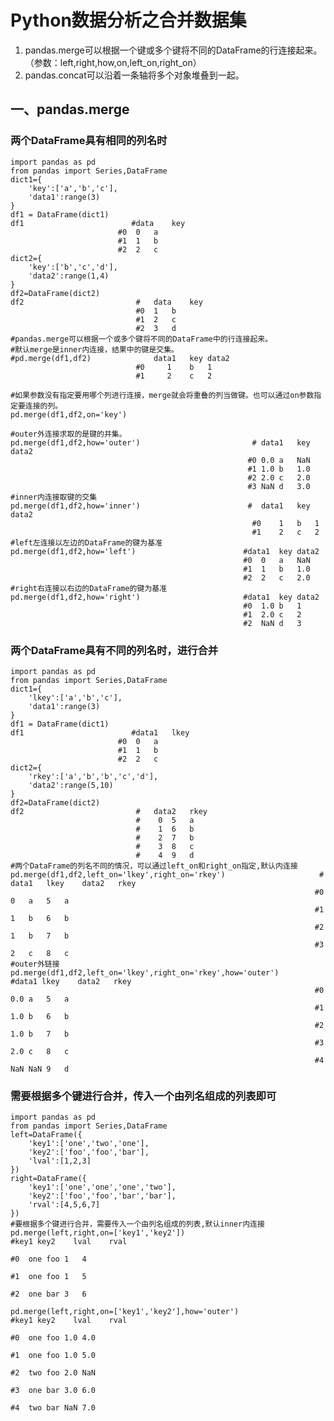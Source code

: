 # Python数据分析之合并数据集
1. pandas.merge可以根据一个键或多个键将不同的DataFrame的行连接起来。（参数：left,right,how,on,left_on,right_on）
2. pandas.concat可以沿着一条轴将多个对象堆叠到一起。
## 一、pandas.merge
### 两个DataFrame具有相同的列名时

    import pandas as pd
    from pandas import Series,DataFrame
    dict1={
        'key':['a','b','c'],
        'data1':range(3)
    }
    df1 = DataFrame(dict1)
    df1                        #data	key
                            #0	0	a
                            #1	1	b
                            #2	2	c
    dict2={
        'key':['b','c','d'],
        'data2':range(1,4)
    }
    df2=DataFrame(dict2)
    df2                         #	data	key
                                #0	1	b
                                #1	2	c
                                #2	3	d
    #pandas.merge可以根据一个或多个键将不同的DataFrame中的行连接起来。
    #默认merge是inner内连接，结果中的键是交集。
    #pd.merge(df1,df2)           	data1	key	data2
                                #0	   1	b	1
                                #1	   2	c	2

    #如果参数没有指定要用哪个列进行连接，merge就会将重叠的列当做键。也可以通过on参数指定要连接的列。
    pd.merge(df1,df2,on='key')

    #outer外连接求取的是键的并集。
    pd.merge(df1,df2,how='outer')                         #	data1	key	data2
                                                         #0	0.0	a	NaN
                                                         #1	1.0	b	1.0
                                                         #2	2.0	c	2.0
                                                         #3	NaN	d	3.0
    #inner内连接取键的交集
    pd.merge(df1,df2,how='inner')                        #	data1	key	data2
                                                          #0	1	b	1
                                                          #1	2	c	2         
    #left左连接以左边的DataFrame的键为基准
    pd.merge(df1,df2,how='left')                        #data1	key	data2
                                                        #0	0	a	NaN
                                                        #1	1	b	1.0
                                                        #2	2	c	2.0
    #right右连接以右边的DataFrame的键为基准
    pd.merge(df1,df2,how='right')                       #data1	key	data2
                                                        #0	1.0	b	1
                                                        #1	2.0	c	2
                                                        #2	NaN	d	3

### 两个DataFrame具有不同的列名时，进行合并

    import pandas as pd
    from pandas import Series,DataFrame
    dict1={
        'lkey':['a','b','c'],
        'data1':range(3)
    }
    df1 = DataFrame(dict1)
    df1                        #data1	lkey
                            #0	0	a
                            #1	1	b
                            #2	2	c
    dict2={
        'rkey':['a','b','b','c','d'],
        'data2':range(5,10)
    }
    df2=DataFrame(dict2)
    df2                         #	data2	rkey
                                #    0	5	a
                                #    1	6	b
                                #    2	7	b
                                #    3	8	c
                                #    4	9	d     
    #两个DataFrame的列名不同的情况，可以通过left_on和right_on指定,默认内连接
    pd.merge(df1,df2,left_on='lkey',right_on='rkey')                     #	data1	lkey	data2	rkey
                                                                        #0	0	a	5	a
                                                                        #1	1	b	6	b
                                                                        #2	1	b	7	b
                                                                        #3	2	c	8	c
    #outer外链接
    pd.merge(df1,df2,left_on='lkey',right_on='rkey',how='outer')         #data1	lkey	data2	rkey
                                                                        #0	0.0	a	5	a
                                                                        #1	1.0	b	6	b
                                                                        #2	1.0	b	7	b
                                                                        #3	2.0	c	8	c
                                                                        #4	NaN	NaN	9	d

### 需要根据多个键进行合并，传入一个由列名组成的列表即可

    import pandas as pd
    from pandas import Series,DataFrame
    left=DataFrame({
        'key1':['one','two','one'],
        'key2':['foo','foo','bar'],
        'lval':[1,2,3]
    })
    right=DataFrame({
        'key1':['one','one','one','two'],
        'key2':['foo','foo','bar','bar'],
        'rval':[4,5,6,7]
    })
    #要根据多个键进行合并，需要传入一个由列名组成的列表,默认inner内连接
    pd.merge(left,right,on=['key1','key2'])                                       #key1	key2	lval	rval
                                                                                #0	one	foo	1	4
                                                                                #1	one	foo	1	5
                                                                                #2	one	bar	3	6

    pd.merge(left,right,on=['key1','key2'],how='outer')                           #key1	key2	lval	rval
                                                                                #0	one	foo	1.0	4.0
                                                                                #1	one	foo	1.0	5.0
                                                                                #2	two	foo	2.0	NaN
                                                                                #3	one	bar	3.0	6.0
                                                                                #4	two	bar	NaN	7.0
